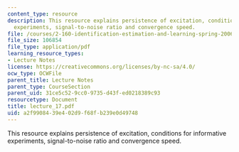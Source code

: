 ```yaml
---
content_type: resource
description: This resource explains persistence of excitation, conditions for informative
  experiments, signal-to-noise ratio and convergence speed.
file: /courses/2-160-identification-estimation-and-learning-spring-2006/a2f9908439e402d9f68fb239e0d49748_lecture_17.pdf
file_size: 106854
file_type: application/pdf
learning_resource_types:
- Lecture Notes
license: https://creativecommons.org/licenses/by-nc-sa/4.0/
ocw_type: OCWFile
parent_title: Lecture Notes
parent_type: CourseSection
parent_uid: 31ce5c52-9cc0-9735-d43f-ed0218389c93
resourcetype: Document
title: lecture_17.pdf
uid: a2f99084-39e4-02d9-f68f-b239e0d49748
---
```

This resource explains persistence of excitation, conditions for informative experiments, signal-to-noise ratio and convergence speed.